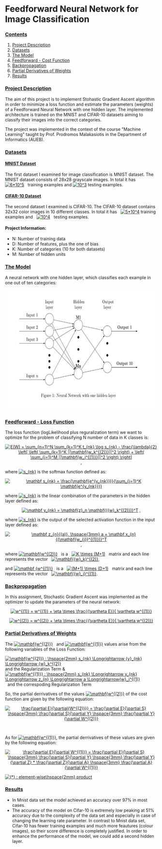 # Feedforward Neural Network for Image Classification

### [**Contents**](#)
1. [Project Description](#descr)
2. [Datasets](#data)
3. [The Model](#model)
4. [Feedforward - Cost Function](#feed)
5. [Backpropagation](#back)
6. [Partial Derivatives of Weights](#dev)
7. [Results](#results)


### [**Project Description**](#) <a name="descr"></a>

The aim of this project is to implement Stohastic Gradient Ascent algorithm in order to minimize a loss function and estimate the parameters (weights) of a Feedforward Neural Network with one hidden layer. The implemented architecture is trained on the MNIST and CIFAR-10 datasets aiming to classify their images into the correct categories. 

The project was implemented in the context of the course "Machine Learning" taught by Prof. Prodromos Malakasiotis in the Department of Informatics (AUEB).

<a name="cont"></a>

### [**Datasets**](#) <a name="data"></a>

#### [MNIST Dataset](http://yann.lecun.com/exdb/mnist/)

The first dataset I examined for image classification is MNIST dataset. The MNIST dataset consists of 28x28 grayscale images. In total it has &nbsp; <a href="https://www.codecogs.com/eqnedit.php?latex=6*10^5" target="_blank"><img src="https://latex.codecogs.com/gif.latex?6*10^5" title="6*10^5" /></a> &nbsp; training examples and <a href="https://www.codecogs.com/eqnedit.php?latex=10^3" target="_blank"><img src="https://latex.codecogs.com/gif.latex?10^3" title="10^3" /></a> testing examples.

#### [CIFAR-10 Dataset](https://www.cs.toronto.edu/~kriz/cifar.html) 

The second dataset I examined is CIFAR-10. The CIFAR-10 dataset contains 32x32 color images in 10 different classes. In total it has &nbsp; <a href="https://www.codecogs.com/eqnedit.php?latex=5*10^4" target="_blank"><img src="https://latex.codecogs.com/gif.latex?5*10^4" title="5*10^4" /></a> training examples and &nbsp; <a href="https://www.codecogs.com/eqnedit.php?latex=10^4" target="_blank"><img src="https://latex.codecogs.com/gif.latex?10^4" title="10^4" /></a> &nbsp; testing examples.

#### Project Information:

- N: Number of training data
- D: Number of features, plus the one of bias
- K: Number of categories (10 for both datasets)
- M: Number of hidden units

### [**The Model**](#) <a name="model"></a>

A neural network with one hidden layer, which classifies each example in one out of ten categories: 

<p align="center">
<img src="https://github.com/ChryssaNab/Machine_Learning-AUEB/blob/master/NN-NumPy/nn.png" height="400"/>
</p>

### [**Feedforward - Loss Function**](#) <a name="feed"></a>

The loss function (logLikelihood plus reguralization term) we want to optimize for the problem of classifying N number of data in K classes is:

<p align="center">
<a href="https://www.codecogs.com/eqnedit.php?latex=E(W)&space;=&space;\sum_{n=1}^N&space;\sum_{k=1}^K&space;t_{nk}&space;\log&space;s_{nk}&space;-&space;\frac{\lambda}{2}&space;\left[&space;\left(&space;\sum_{k=1}^K&space;||\mathbf{w_k^{(2)}}||^2&space;\right)&space;&plus;&space;\left(&space;\sum_{j=1}^M&space;||\mathbf{w_j^{(1)}}||^2&space;\right)&space;\right]" target="_blank"><img src="https://latex.codecogs.com/gif.latex?E(W)&space;=&space;\sum_{n=1}^N&space;\sum_{k=1}^K&space;t_{nk}&space;\log&space;s_{nk}&space;-&space;\frac{\lambda}{2}&space;\left[&space;\left(&space;\sum_{k=1}^K&space;||\mathbf{w_k^{(2)}}||^2&space;\right)&space;&plus;&space;\left(&space;\sum_{j=1}^M&space;||\mathbf{w_j^{(1)}}||^2&space;\right)&space;\right]" title="E(W) = \sum_{n=1}^N \sum_{k=1}^K t_{nk} \log s_{nk} - \frac{\lambda}{2} \left[ \left( \sum_{k=1}^K ||\mathbf{w_k^{(2)}}||^2 \right) + \left( \sum_{j=1}^M ||\mathbf{w_j^{(1)}}||^2 \right) \right]" /></a> ,
</p>

where <a href="https://www.codecogs.com/eqnedit.php?latex=s_{nk}" target="_blank"><img src="https://latex.codecogs.com/gif.latex?s_{nk}" title="s_{nk}" /></a>  is the softmax function defined as:

<p align="center">
<a href="https://www.codecogs.com/eqnedit.php?latex=\mathbf&space;s_{nk}&space;=&space;\frac{\mathbf{e^{y_{nk}}}}{\sum_{j=1}^K&space;\mathbf{e^{y_{nk}}}}" target="_blank"><img src="https://latex.codecogs.com/gif.latex?\mathbf&space;s_{nk}&space;=&space;\frac{\mathbf{e^{y_{nk}}}}{\sum_{j=1}^K&space;\mathbf{e^{y_{nk}}}}" title="\mathbf s_{nk} = \frac{\mathbf{e^{y_{nk}}}}{\sum_{j=1}^K \mathbf{e^{y_{nk}}}}" /></a>  
</p>

where <a href="https://www.codecogs.com/eqnedit.php?latex=s_{nk}" target="_blank"><img src="https://latex.codecogs.com/gif.latex?y_{nk}" title="s_{nk}" /></a> is the linear combination of the parameters in the hidden layer defined as:

<p align="center">
<a href="https://www.codecogs.com/eqnedit.php?latex=\mathbf&space;y_{nk}&space;=&space;\mathbf{z}_n&space;\mathbf{({w}_k^{(2)})}^T" target="_blank"><img src="https://latex.codecogs.com/gif.latex?\mathbf&space;y_{nk}&space;=&space;\mathbf{z}_n&space;\mathbf{({w}_k^{(2)})}^T" title="\mathbf y_{nk} = \mathbf{z}_n \mathbf{({w}_k^{(2)})}^T" /></a> ,
</p>

where <a href="https://www.codecogs.com/eqnedit.php?latex=z_{n}" target="_blank"><img src="https://latex.codecogs.com/gif.latex?y_{nk}" title="s_{nk}" /></a> is the output of the selected activation function in the input layer defined as:

<p align="center">
<a href="https://www.codecogs.com/eqnedit.php?latex=\mathbf&space;z_{n}{(a)},&space;\hspace{3mm}&space;a&space;=&space;\mathbf&space;x_{n}&space;{(\mathbf{w_{j}}^{(1)})}^T" target="_blank"><img src="https://latex.codecogs.com/gif.latex?\mathbf&space;z_{n}{(a)},&space;\hspace{3mm}&space;a&space;=&space;\mathbf&space;x_{n}&space;{(\mathbf{w_{j}}^{(1)})}^T" title="\mathbf z_{n}{(a)}, \hspace{3mm} a = \mathbf x_{n} {(\mathbf{w_{j}}^{(1)})}^T" /></a> ,
</p>

where <a href="https://www.codecogs.com/eqnedit.php?latex=\mathbf{w^{(2)}}" target="_blank"><img src="https://latex.codecogs.com/gif.latex?\mathbf{w^{(2)}}" title="\mathbf{w^{(2)}}" /></a> &nbsp; is a &nbsp; <a href="https://www.codecogs.com/eqnedit.php?latex=K&space;\times&space;(M&plus;1)" target="_blank"><img src="https://latex.codecogs.com/gif.latex?K&space;\times&space;(M&plus;1)" title="K \times (M+1)" /></a> &nbsp; matrix and each line represents the vector &nbsp; <a href="https://www.codecogs.com/eqnedit.php?latex=\mathbf{{w}_k}^{(2)}" target="_blank"><img src="https://latex.codecogs.com/gif.latex?\mathbf{{w}_k}^{(2)}" title="\mathbf{{w}_k}^{(2)}" /></a>, 

and <a href="https://www.codecogs.com/eqnedit.php?latex=\mathbf&space;{w^{(1)}}" target="_blank"><img src="https://latex.codecogs.com/gif.latex?\mathbf&space;{w^{(1)}}" title="\mathbf {w^{(1)}}" /></a> &nbsp; is a &nbsp; <a href="https://www.codecogs.com/eqnedit.php?latex=(M&plus;1)&space;\times&space;(D&plus;1)" target="_blank"><img src="https://latex.codecogs.com/gif.latex?(M&plus;1)&space;\times&space;(D&plus;1)" title="(M+1) \times (D+1)" /></a> &nbsp; matrix and each line represents the vector &nbsp; <a href="https://www.codecogs.com/eqnedit.php?latex=\mathbf{{w}_j}^{(1)}" target="_blank"><img src="https://latex.codecogs.com/gif.latex?\mathbf{{w}_j}^{(1)}" title="\mathbf{{w}_j}^{(1)}" /></a>.

### [**Backpropagation**](#) <a name="back"></a>

In this assignment, Stochastic Gradient Ascent was implemented as the optimizer to update the parameters of the neural network:

<p align="center">
<a href="https://www.codecogs.com/eqnedit.php?latex=w^{(1)}&space;=&space;w^{(1)}&space;&plus;&space;\eta&space;\times&space;\frac{{\vartheta&space;E}}{&space;\vartheta&space;w^{(1)}}" target="_blank"><img src="https://latex.codecogs.com/gif.latex?w^{(1)}&space;=&space;w^{(1)}&space;&plus;&space;\eta&space;\times&space;\frac{{\vartheta&space;E}}{&space;\vartheta&space;w^{(1)}}" title="w^{(1)} = w^{(1)} + \eta \times \frac{{\vartheta E}}{ \vartheta w^{(1)}}" /></a>
</p>
<p align="center">
<a href="https://www.codecogs.com/eqnedit.php?latex=w^{(2)}&space;=&space;w^{(2)}&space;&plus;&space;\eta&space;\times&space;\frac{{\vartheta&space;E}}{&space;\vartheta&space;w^{(2)}}" target="_blank"><img src="https://latex.codecogs.com/gif.latex?w^{(2)}&space;=&space;w^{(2)}&space;&plus;&space;\eta&space;\times&space;\frac{{\vartheta&space;E}}{&space;\vartheta&space;w^{(2)}}" title="w^{(2)} = w^{(2)} + \eta \times \frac{{\vartheta E}}{ \vartheta w^{(2)}}" /></a>
</p>

### [**Partial Derivatives of Weights**](#) <a name="dev"></a>

The <a href="https://www.codecogs.com/eqnedit.php?latex=\mathbf{w^{(2)}}" target="_blank"><img src="https://latex.codecogs.com/gif.latex?\mathbf{w^{(2)}}" title="\mathbf{w^{(2)}}" /></a> &nbsp; and <a href="https://www.codecogs.com/eqnedit.php?latex=\mathbf{w^{(1)}}" target="_blank"><img src="https://latex.codecogs.com/gif.latex?\mathbf{w^{(1)}}" title="\mathbf{w^{(1)}}" /></a> values arise from the following variables of the Loss Function: 

<a href="https://www.codecogs.com/eqnedit.php?latex=\mathbf{w^{(2)}}&space;:&space;\hspace{2mm}&space;s_{nk}&space;\Longrightarrow&space;{y}_{nk}&space;\Longrightarrow&space;{w}_k^{(2)}" target="_blank"><img src="https://latex.codecogs.com/gif.latex?\mathbf{w^{(2)}}&space;:&space;\hspace{2mm}&space;s_{nk}&space;\Longrightarrow&space;{y}_{nk}&space;\Longrightarrow&space;{w}_k^{(2)}" title="\mathbf{w^{(2)}} : \hspace{2mm} s_{nk} \Longrightarrow {y}_{nk} \Longrightarrow {w}_k^{(2)}" /></a> and the Regularization Term & <br>
<a href="https://www.codecogs.com/eqnedit.php?latex=\mathbf{w^{(1)}}&space;:&space;\hspace{2mm}&space;s_{nk}&space;\Longrightarrow&space;y_{nk}&space;\Longrightarrow&space;z_{n}&space;\Longrightarrow&space;a&space;\Longrightarrow{w}_j^{(1)}" target="_blank"><img src="https://latex.codecogs.com/gif.latex?\mathbf{w^{(1)}}&space;:&space;\hspace{2mm}&space;s_{nk}&space;\Longrightarrow&space;y_{nk}&space;\Longrightarrow&space;z_{n}&space;\Longrightarrow&space;a&space;\Longrightarrow{w}_j^{(1)}" title="\mathbf{w^{(1)}} : \hspace{2mm} s_{nk} \Longrightarrow y_{nk} \Longrightarrow z_{n} \Longrightarrow a \Longrightarrow{w}_j^{(1)}" /></a> &nbsp; and the correspoding Regularization Term
<br>

So, the partial derrivatives of the values <a href="https://www.codecogs.com/eqnedit.php?latex=\mathbf{w^{(2)}}" target="_blank"><img src="https://latex.codecogs.com/gif.latex?\mathbf{w^{(2)}}" title="\mathbf{w^{(2)}}" /></a> of the cost function are given by the following equation:

<p align="center">
<a href="https://www.codecogs.com/eqnedit.php?latex=\frac{\partial&space;E}{\partial{W^{(2)}}}&space;=&space;\frac{\partial&space;E}{\partial&space;S}&space;\hspace{3mm}&space;\frac{\partial&space;S}{\partial&space;Y}&space;\hspace{3mm}&space;\frac{\partial&space;Y}{\partial&space;W^{(2)}}&space;" target="_blank"><img src="https://latex.codecogs.com/gif.latex?\frac{\partial&space;E}{\partial{W^{(2)}}}&space;=&space;\frac{\partial&space;E}{\partial&space;S}&space;\hspace{3mm}&space;\frac{\partial&space;S}{\partial&space;Y}&space;\hspace{3mm}&space;\frac{\partial&space;Y}{\partial&space;W^{(2)}}&space;" title="\frac{\partial E}{\partial{W^{(2)}}} = \frac{\partial E}{\partial S} \hspace{3mm} \frac{\partial S}{\partial Y} \hspace{3mm} \frac{\partial Y}{\partial W^{(2)}}" /></a></p>
</p>
<br>

As for <a href="https://www.codecogs.com/eqnedit.php?latex=\mathbf{w^{(1)}}" target="_blank"><img src="https://latex.codecogs.com/gif.latex?\mathbf{w^{(1)}}" title="\mathbf{w^{(1)}}" /></a>, the partial derrivatives of these values are given by the following equation:

<p align="center">
<a href="https://www.codecogs.com/eqnedit.php?latex=\frac{\partial&space;E}{\partial&space;W^{(1)}}&space;=&space;\frac{\partial&space;E}{\partial&space;S}&space;\hspace{3mm}&space;\frac{\partial&space;S}{\partial&space;Y}&space;\hspace{3mm}&space;\frac{\partial&space;Y}{\partial&space;Z}&space;*&space;\frac{\partial&space;Z}{\partial&space;A}&space;\hspace{3mm}&space;\frac{\partial&space;A}{\partial&space;W^{(1)}}" target="_blank"><img src="https://latex.codecogs.com/gif.latex?\frac{\partial&space;E}{\partial&space;W^{(1)}}&space;=&space;\frac{\partial&space;E}{\partial&space;S}&space;\hspace{3mm}&space;\frac{\partial&space;S}{\partial&space;Y}&space;\hspace{3mm}&space;\frac{\partial&space;Y}{\partial&space;Z}&space;*&space;\frac{\partial&space;Z}{\partial&space;A}&space;\hspace{3mm}&space;\frac{\partial&space;A}{\partial&space;W^{(1)}}" title="\frac{\partial E}{\partial W^{(1)}} = \frac{\partial E}{\partial S} \hspace{3mm} \frac{\partial S}{\partial Y} \hspace{3mm} \frac{\partial Y}{\partial Z} * \frac{\partial Z}{\partial A} \hspace{3mm} \frac{\partial A}{\partial W^{(1)}}" /></a>
</p>

<a href="https://www.codecogs.com/eqnedit.php?latex=(*)&space;:&space;element-wise\hspace{2mm}&space;product" target="_blank"><img src="https://latex.codecogs.com/gif.latex?(*)&space;:&space;element-wise\hspace{2mm}&space;product" title="(*) : element-wise\hspace{2mm} product" /></a>

### [**Results**](#) <a name="results"></a>

<ul>
<li> In Mnist data set the model achieved an accuracy over 97% in most cases. </li>
<li> The accuracy of the model on Cifar-10 is extremely low peaking at 51% accuracy due to the complexity of the data set and especially 
in case of changing the learning rate parameter. In contrast to Mnist data set, Cifar-10 has fewer training examples and much more feautures 
(colour images), so their score difference is completely justified. In order to enhance the performance of the model, we could add a second hidden layer. </li>
</ul>

